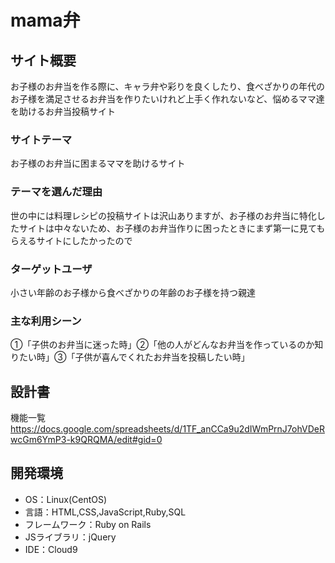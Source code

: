# mama弁

## サイト概要
お子様のお弁当を作る際に、キャラ弁や彩りを良くしたり、食べざかりの年代のお子様を満足させるお弁当を作りたいけれど上手く作れないなど、悩めるママ達を助けるお弁当投稿サイト

### サイトテーマ
お子様のお弁当に困まるママを助けるサイト

### テーマを選んだ理由
世の中には料理レシピの投稿サイトは沢山ありますが、お子様のお弁当に特化したサイトは中々ないため、お子様のお弁当作りに困ったときにまず第一に見てもらえるサイトにしたかったので

### ターゲットユーザ
小さい年齢のお子様から食べざかりの年齢のお子様を持つ親達

### 主な利用シーン
①「子供のお弁当に迷った時」②「他の人がどんなお弁当を作っているのか知りたい時」③「子供が喜んでくれたお弁当を投稿したい時」

## 設計書
機能一覧  https://docs.google.com/spreadsheets/d/1TF_anCCa9u2dIWmPrnJ7ohVDeRwcGm6YmP3-k9QRQMA/edit#gid=0

## 開発環境
- OS：Linux(CentOS)
- 言語：HTML,CSS,JavaScript,Ruby,SQL
- フレームワーク：Ruby on Rails
- JSライブラリ：jQuery
- IDE：Cloud9